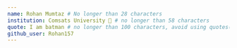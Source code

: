 ```yaml
---
name: Rohan Mumtaz # No longer than 28 characters
institution: Comsats University 🚩 # no longer than 58 characters
quote: I am batman # no longer than 100 characters, avoid using quotes(") to guarantee the format remains the same.
github_user: Rohan157
---
```

